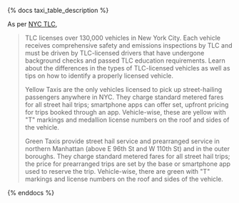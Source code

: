 {% docs taxi_table_description %}

As per [NYC TLC](https://www.nyc.gov/site/tlc/passengers/your-ride.page),

> TLC licenses over 130,000 vehicles in New York City. Each vehicle receives comprehensive safety and emissions inspections by TLC and must be driven by TLC-licensed drivers that have undergone background checks and passed TLC education requirements. Learn about the differences in the types of TLC-licensed vehicles as well as tips on how to identify a properly licensed vehicle.
>
> Yellow Taxis are the only vehicles licensed to pick up street-hailing passengers anywhere in NYC. They charge standard metered fares for all street hail trips; smartphone apps can offer set, upfront pricing for trips booked through an app. Vehicle-wise, these are yellow with "T" markings and medallion license numbers on the roof and sides of the vehicle.
>
> Green Taxis provide street hail service and prearranged service in northern Manhattan (above E 96th St and W 110th St) and in the outer boroughs. They charge standard metered fares for all street hail trips; the price for prearranged trips are set by the base or smartphone app used to reserve the trip. Vehicle-wise, there are green with "T" markings and license numbers on the roof and sides of the vehicle.

{% enddocs %}
